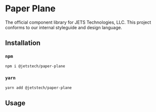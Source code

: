 # Paper Plane

The official component library for JETS Technologies, LLC.
This project conforms to our internal styleguide and design
language.

## Installation

### `npm`

```bash
npm i @jetstech/paper-plane
```

### `yarn`

```bash
yarn add @jetstech/paper-plane
```

## Usage
